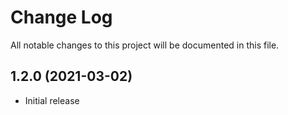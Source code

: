 # Change Log

All notable changes to this project will be documented in this file.

## 1.2.0 (2021-03-02)

- Initial release